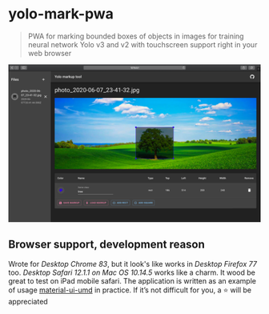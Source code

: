 # yolo-mark-pwa

> PWA for marking bounded boxes of objects in images for training neural network Yolo v3 and v2 with touchscreen support right in your web browser

![screenshot](screenshot.png)

## Browser support, development reason

Wrote for *Desktop Chrome 83*, but it look's like works in *Desktop Firefox 77* too. *Desktop Safari 12.1.1 on Mac OS 10.14.5* works like a charm. It wood be great to test on iPad mobile safari. The application is written as an example of usage [material-ui-umd](https://github.com/tripolskypetr/material-ui-umd) in practice. If it’s not difficult for you, a ⭐️ will be appreciated
